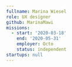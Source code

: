 ```yaml
---
fullname: Marina Wiesel
role: UX designer
github: MarinaMawi
missions:
  - start: '2020-03-18'
    end: '2020-05-31'
    employer: Octo
    status: independent
startups: null
---
```

